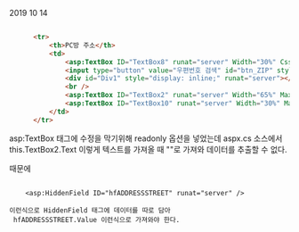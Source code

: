 2019 10 14

```aspx

      <tr>
          <th>PC방 주소</th>
          <td>
              <asp:TextBox ID="TextBox8" runat="server" Width="30%" CssClass="fm_trim_require" readonly/>
              <input type="button" value="우편번호 검색" id="btn_ZIP" style="margin-bottom:5px">
              <div id="Div1" style="display: inline;" runat="server"></div>
              <br />
              <asp:TextBox ID="TextBox2" runat="server" Width="65%" MaxLength="100" CssClass="fm_trim_require" readonly/>
              <asp:TextBox ID="TextBox10" runat="server" Width="30%" MaxLength="100" CssClass="fm_trim_require"/>
          </td>
      </tr>     
```            


asp:TextBox 태그에 수정을 막기위해 readonly 옵션을 넣었는데
aspx.cs 소스에서 this.TextBox2.Text 이렇게 텍스트를 가져올 때 ""로 가져와 데이터를 추출할 수 없다.

때문에

```aspx

```
        <asp:HiddenField ID="hfADDRESSSTREET" runat="server" /> 
        
```
이런식으로 HiddenField 태그에 데이터를 따로 담아 
 hfADDRESSSTREET.Value 이런식으로 가져와야 한다.



